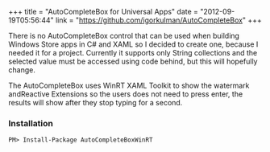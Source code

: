 +++
title = "AutoCompleteBox for Universal Apps"
date = "2012-09-19T05:56:44"
link = "https://github.com/igorkulman/AutoCompleteBox"
+++

There is no AutoCompleteBox control that can be used when building Windows Store apps in C# and XAML so I decided to create one, because I needed it for a project. Currently it supports only String collections and the selected value must be accessed using code behind, but this will hopefully change. 

The AutoCompleteBox uses WinRT XAML Toolkit to show the watermark andReactive Extensions so the users does not need to press enter, the results will show after they stop typing for a second.

### Installation


    PM> Install-Package AutoCompleteBoxWinRT

<!--more-->